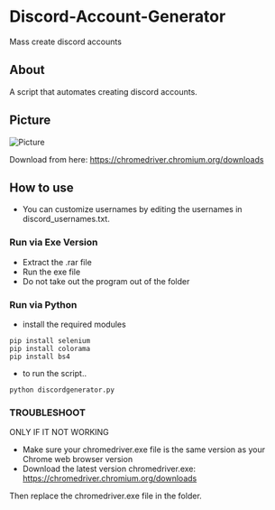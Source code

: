 # Discord-Account-Generator
Mass create discord accounts


## About

A script that automates creating discord accounts.


## Picture
![Picture](https://i.ibb.co/yPpLGJD/Screenshot-15.png)


Download from here: 
https://chromedriver.chromium.org/downloads



## How to use


- You can customize usernames by editing the usernames in discord_usernames.txt.

### Run via Exe Version

- Extract the .rar file
- Run the exe file 
- Do not take out the program out of the folder
### Run via Python
- install the required modules
```
pip install selenium
pip install colorama
pip install bs4
```

- to run the script..
```
python discordgenerator.py
```


### TROUBLESHOOT
ONLY IF IT NOT WORKING
- Make sure your chromedriver.exe file is the same version as your Chrome web browser version
- Download the latest version chromedriver.exe: https://chromedriver.chromium.org/downloads

Then replace the chromedriver.exe file in the folder.
